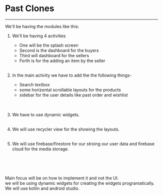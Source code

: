 # Past Clones

 ***



We'll be having the modules like this:<br>
1. We'll be having 4 activities<br>
      * One will be the splash screen<br>
      * Second is the dashboard for the buyers<br>
      * Third will dashboard for the sellers<br>
      * Forth is for the adding an item by the seller<br><br>
2. In the main activity we have to add the the following things-<br>
      * Search textbox<br>
      * some horizontal scrollable layouts for the products<br>
      * sidebar for the user details like past order and wishlist<br>
      <br><br>

3. We have to use dynamic widgets.<br><br>
4. We will use recycler view for the showing the layouts.<br><br>
5. We will use firebase/firestore for our stroing our user data and firebase cloud for the media storage.<br><br>


<br><br>

Main focus will be on how to implement it and not the UI.<br>
we will be using dynamic widgets for creating the widgets programatically.
<br>We will use kotlin and android studio.

